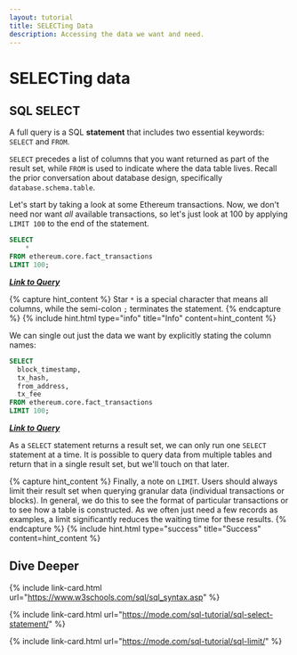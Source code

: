 ```yaml
---
layout: tutorial
title: SELECTing Data
description: Accessing the data we want and need.
---
```


# SELECTing data

## SQL SELECT

A full query is a SQL **statement** that includes two essential keywords: `SELECT` and `FROM`.

`SELECT` precedes a list of columns that you want returned as part of the result set, while `FROM` is used to indicate where the data table lives. Recall the prior conversation about database design, specifically `database.schema.table`.

Let's start by taking a look at some Ethereum transactions. Now, we don't need nor want _all_ available transactions, so let's just look at 100 by applying `LIMIT 100` to the end of the statement.

```sql
SELECT 
    * 
FROM ethereum.core.fact_transactions
LIMIT 100;
```

__[_Link to Query_](https://app.flipsidecrypto.com/velocity/queries/65e5244d-5698-4e46-9b85-efd042079ca8)__

{% capture hint_content %}
Star `*` is a special character that means all columns, while the semi-colon `;` terminates the statement.
{% endcapture %}
{% include hint.html type="info" title="Info" content=hint_content %}

We can single out just the data we want by explicitly stating the column names:

```sql
SELECT 
  block_timestamp,
  tx_hash,
  from_address,
  tx_fee
FROM ethereum.core.fact_transactions
LIMIT 100;
```

__[_Link to Query_](https://app.flipsidecrypto.com/velocity/queries/c241ce38-44f8-4814-a951-26e09fb155c5)__

As a `SELECT` statement returns a result set, we can only run one `SELECT` statement at a time. It is possible to query data from multiple tables and return that in a single result set, but we'll touch on that later.

{% capture hint_content %}
Finally, a note on `LIMIT`. Users should always limit their result set when querying granular data (individual transactions or blocks). In general, we do this to see the format of particular transactions or to see how a table is constructed. As we often just need a few records as examples, a limit significantly reduces the waiting time for these results.
{% endcapture %}
{% include hint.html type="success" title="Success" content=hint_content %}

## Dive Deeper

{% include link-card.html url="https://www.w3schools.com/sql/sql_syntax.asp" %}

{% include link-card.html url="https://mode.com/sql-tutorial/sql-select-statement/" %}

{% include link-card.html url="https://mode.com/sql-tutorial/sql-limit/" %}
